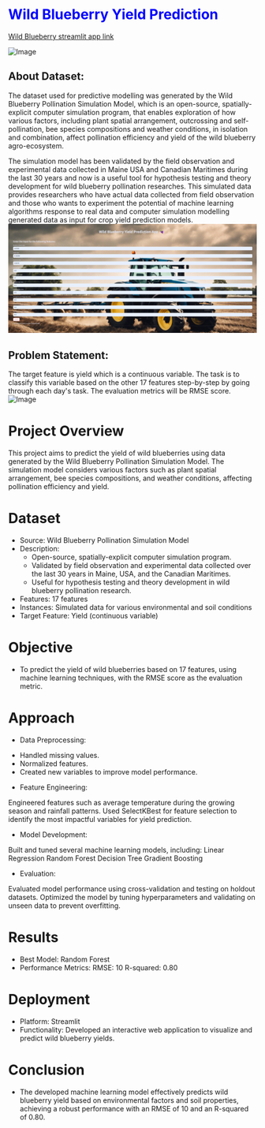# <span style="color: blue;">Wild Blueberry Yield Prediction</span>

 [Wild Blueberry streamlit app link](https://wild-blueberry-yield-prediction-bmjmre38bgfuvhkkn8ccbs.streamlit.app/)

 
![Image](https://github.com/Saurabhgithub1006/Wild-Blueberry-Yield-Prediction/blob/main/AppVideo-ezgif.com-video-to-gif-converter.gif?raw=true)


## About Dataset:
The dataset used for predictive modelling was generated by the Wild Blueberry Pollination Simulation Model, which is an open-source, spatially-explicit computer simulation program, that enables exploration of how various factors, including plant spatial arrangement, outcrossing and self-pollination, bee species compositions and weather conditions, in isolation and combination, affect pollination efficiency and yield of the wild blueberry agro-ecosystem.

The simulation model has been validated by the field observation and experimental data collected in Maine USA and Canadian Maritimes during the last 30 years and now is a useful tool for hypothesis testing and theory development for wild blueberry pollination researches. This simulated data provides researchers who have actual data collected from field observation and those who wants to experiment the potential of machine learning algorithms response to real data and computer simulation modelling generated data as input for crop yield prediction models.
![Image](https://github.com/Saurabhgithub1006/Wild-Blueberry-Yield-Prediction/blob/main/Screenshot%20(302).png?raw=true.jpg)

## Problem Statement:
The target feature is yield which is a continuous variable. The task is to classify this variable based on the other 17 features step-by-step by going through each day's task. The evaluation metrics will be RMSE score.
![Image]( https://img.freepik.com/free-vector/fresh-blueberries-with-water-drops-green-leaves-white-background-realistic-vector-illustration_1284-77363.jpg)


# Project Overview
This project aims to predict the yield of wild blueberries using data generated by the Wild Blueberry Pollination Simulation Model. The simulation model considers various factors such as plant spatial arrangement, bee species compositions, and weather conditions, affecting pollination efficiency and yield.

# Dataset
* Source: Wild Blueberry Pollination Simulation Model
* Description:
  + Open-source, spatially-explicit computer simulation program.
  + Validated by field observation and experimental data collected over the last 30 years in Maine, USA, and the Canadian Maritimes.
  + Useful for hypothesis testing and theory development in wild blueberry pollination research.
* Features: 17 features
* Instances: Simulated data for various environmental and soil conditions
* Target Feature: Yield (continuous variable)
# Objective
* To predict the yield of wild blueberries based on 17 features, using machine learning techniques, with the RMSE score as the evaluation metric.

# Approach
* Data Preprocessing:
 + Handled missing values.
 + Normalized features.
 + Created new variables to improve model performance.
* Feature Engineering:

Engineered features such as average temperature during the growing season and rainfall patterns.
Used SelectKBest for feature selection to identify the most impactful variables for yield prediction.
* Model Development:

Built and tuned several machine learning models, including:
Linear Regression
Random Forest
Decision Tree
Gradient Boosting
* Evaluation:

Evaluated model performance using cross-validation and testing on holdout datasets.
Optimized the model by tuning hyperparameters and validating on unseen data to prevent overfitting.
# Results
* Best Model: Random Forest
* Performance Metrics:
RMSE: 10
R-squared: 0.80
# Deployment
* Platform: Streamlit
* Functionality: Developed an interactive web application to visualize and predict wild blueberry yields.
# Conclusion
* The developed machine learning model effectively predicts wild blueberry yield based on environmental factors and soil properties, achieving a robust performance with an RMSE of 10 and an R-squared of 0.80.





